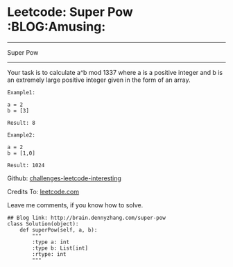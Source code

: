 # Leetcode: Super Pow     :BLOG:Amusing:


---

Super Pow  

---

Your task is to calculate a^b mod 1337 where a is a positive integer and b is an extremely large positive integer given in the form of an array.  

    Example1:
    
    a = 2
    b = [3]
    
    Result: 8

    Example2:
    
    a = 2
    b = [1,0]
    
    Result: 1024

Github: [challenges-leetcode-interesting](https://github.com/DennyZhang/challenges-leetcode-interesting/tree/master/super-pow)  

Credits To: [leetcode.com](https://leetcode.com/problems/super-pow/description/)  

Leave me comments, if you know how to solve.  

    ## Blog link: http://brain.dennyzhang.com/super-pow
    class Solution(object):
        def superPow(self, a, b):
            """
            :type a: int
            :type b: List[int]
            :rtype: int
            """